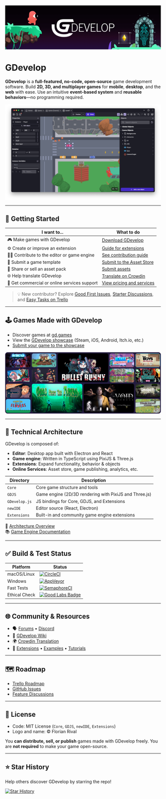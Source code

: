 <p align="center">
  <img src="https://raw.githubusercontent.com/4ian/GDevelop/master/newIDE/GDevelop%20banner.png" alt="GDevelop logo" />
</p>

# GDevelop

**GDevelop** is a **full-featured, no-code, open-source** game development software. Build **2D, 3D, and multiplayer games** for **mobile**, **desktop**, and the **web** with ease. Use an intuitive **event-based system** and **reusable behaviors**—no programming required.

<p align="center">
  <img src="https://raw.githubusercontent.com/4ian/GDevelop/master/newIDE/GDevelop%20screenshot.png" alt="GDevelop editor screenshot" />
</p>

---

## 🚀 Getting Started

| I want to...                                    | What to do |
| ----------------------------------------------- | ---------- |
| 🎮 Make games with GDevelop                     | [Download GDevelop](https://gdevelop.io) |
| ⚙️ Create or improve an extension                | [Guide for extensions](https://wiki.gdevelop.io/gdevelop5/extensions/create) |
| 🧑‍💻 Contribute to the editor or game engine      | [See contribution guide](newIDE/README.md) |
| 👾 Submit a game template                        | [Submit to the Asset Store](https://wiki.gdevelop.io/gdevelop5/community/guide-for-submitting-an-example/) |
| 🎨 Share or sell an asset pack                   | [Submit assets](https://wiki.gdevelop.io/gdevelop5/community/sell-asset-pack-store) |
| 🌐 Help translate GDevelop                       | [Translate on Crowdin](https://crowdin.com/project/gdevelop) |
| 👥 Get commercial or online services support     | [View pricing and services](https://gdevelop.io/pricing) |

> 💡 New contributor? Explore [Good First Issues](https://github.com/4ian/GDevelop/issues?q=is%3Aissue+is%3Aopen+label%3A%22%F0%9F%91%8Cgood+first+issue%22), [Starter Discussions](https://github.com/4ian/GDevelop/discussions/categories/good-first-contribution), and [Easy Tasks on Trello](https://trello.com/b/qf0lM7k8/gdevelop-roadmap?menu=filter&filter=label:Not%20too%20hard%20%E2%9A%BD%EF%B8%8F)

---

## 🕹️ Games Made with GDevelop

- Discover games at [gd.games](https://gd.games)
- View the [GDevelop showcase](https://gdevelop.io/games) (Steam, iOS, Android, Itch.io, etc.)
- [Submit your game to the showcase](https://docs.google.com/forms/d/e/1FAIpQLSfjiOnkbODuPifSGuzxYY61vB5kyMWdTZSSqkJsv3H6ePRTQA/viewform)

[![Games made with GDevelop](https://raw.githubusercontent.com/4ian/GDevelop/master/newIDE/GDevelop%20games.png)](https://gdevelop.io/games)

---

## 🧠 Technical Architecture

GDevelop is composed of:
- **Editor**: Desktop app built with Electron and React
- **Game engine**: Written in TypeScript using PixiJS & Three.js
- **Extensions**: Expand functionality, behavior & objects
- **Online Services**: Asset store, game publishing, analytics, etc.

| Directory     | Description |
| ------------- | ----------- |
| `Core`        | Core game structure and tools |
| `GDJS`        | Game engine (2D/3D rendering with PixiJS and Three.js) |
| `GDevelop.js` | JS bindings for Core, GDJS, and Extensions |
| `newIDE`      | Editor source (React, Electron) |
| `Extensions`  | Built-in and community game engine extensions |

📖 [Architecture Overview](Core/GDevelop-Architecture-Overview.md)  
📚 [Game Engine Documentation](https://docs.gdevelop.io)

---

## ✅ Build & Test Status

| Platform      | Status |
| ------------- | ------ |
| macOS/Linux   | [![CircleCI](https://circleci.com/gh/4ian/GDevelop.svg?style=shield)](https://app.circleci.com/pipelines/github/4ian/GDevelop) |
| Windows       | [![AppVeyor](https://ci.appveyor.com/api/projects/status/84uhtdox47xp422x/branch/master?svg=true)](https://ci.appveyor.com/project/4ian/gdevelop/branch/master) |
| Fast Tests    | [![SemaphoreCI](https://gdevelop.semaphoreci.com/badges/GDevelop/branches/master.svg?style=shields)](https://gdevelop.semaphoreci.com/projects/GDevelop) |
| Ethical Check | [![Good Labs Badge](https://good-labs.github.io/greater-good-affirmation/assets/images/badge.svg)](https://good-labs.github.io/greater-good-affirmation) |

---

## 🌐 Community & Resources

- 🗣️ [Forums](https://forum.gdevelop.io) • [Discord](https://discord.gg/gdevelop)
- 📘 [GDevelop Wiki](https://wiki.gdevelop.io/gdevelop5/start)
- 🌍 [Crowdin Translation](https://crowdin.com/project/gdevelop)
- 🧩 [Extensions](https://github.com/GDevelopApp/GDevelop-extensions) • [Examples](https://github.com/GDevelopApp/GDevelop-examples) • [Tutorials](https://github.com/GDevelopApp/GDevelop-tutorials)

---

## 🗺️ Roadmap

- [Trello Roadmap](https://trello.com/b/qf0lM7k8/gdevelop-roadmap)
- [GitHub Issues](https://github.com/4ian/GDevelop/issues)
- [Feature Discussions](https://github.com/4ian/GDevelop/discussions)

---

## 📄 License

- Code: MIT License (`Core`, `GDJS`, `newIDE`, `Extensions`)
- Logo and name: © Florian Rival

You **can distribute, sell, or publish** games made with GDevelop freely. You are **not required** to make your game open-source.

---

## ⭐ Star History

Help others discover GDevelop by starring the repo!

[![Star History](https://api.star-history.com/svg?repos=4ian/gdevelop&type=Date)](https://star-history.com/#4ian/gdevelop&Date)
